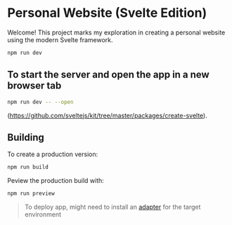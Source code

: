 # Personal Website (Svelte Edition)
Welcome! This project marks my exploration in creating a personal website using the modern Svelte framework.

```bash
npm run dev
```

## To start the server and open the app in a new browser tab
```bash
npm run dev -- --open
```


(https://github.com/sveltejs/kit/tree/master/packages/create-svelte).


## Building

To create a production version:

```bash
npm run build
```

Peview the production build with:

```bash
npm run preview
```

> To deploy app, might need to install an [adapter](https://kit.svelte.dev/docs/adapters) for the target environment
